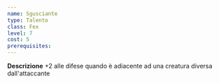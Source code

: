 ```yaml
---
name: Sgusciante
type: Talento
class: Fex
level: 7
cost: 5
prerequisites: 
---
```


**Descrizione**
+2 alle difese quando è adiacente ad una creatura diversa dall'attaccante